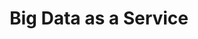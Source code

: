 ---
title: Big Data as a Service
slug: bdaas
excerpt: Get started with our Big Data as a Service product
sections: Introduction, Getting started - Data Collector, Getting started - Analytics, Protocols, Sources, Use cases
---